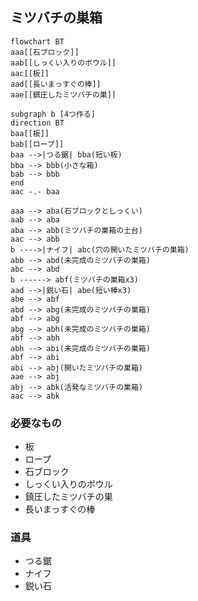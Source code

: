 ## ミツバチの巣箱
```mermaid
flowchart BT
aaa[[石ブロック]]
aab[[しっくい入りのボウル]]
aac[[板]]
aad[[長いまっすぐの棒]]
aae[[鎮圧したミツバチの巣]]

subgraph b [4つ作る]
direction BT
baa[[板]]
bab[[ロープ]]
baa -->|つる鋸| bba(短い板)
bba --> bbb(小さな箱)
bab --> bbb
end
aac -.- baa

aaa --> aba(石ブロックとしっくい)
aab --> aba
aba --> abb(ミツバチの巣箱の土台)
aac --> abb
b ---->|ナイフ| abc(穴の開いたミツバチの巣箱)
abb --> abd(未完成のミツバチの巣箱)
abc --> abd
b ------> abf(ミツバチの巣箱x3)
aad -->|鋭い石| abe(短い棒x3)
abe --> abf
abd --> abg(未完成のミツバチの巣箱)
abf --> abg
abg --> abh(未完成のミツバチの巣箱)
abf --> abh
abh --> abi(未完成のミツバチの巣箱)
abf --> abi
abi --> abj(開いたミツバチの巣箱)
aae --> abj
abj --> abk(活発なミツバチの巣箱)
aac --> abk
```
### 必要なもの
* 板
* ロープ
* 石ブロック
* しっくい入りのボウル
* 鎮圧したミツバチの巣
* 長いまっすぐの棒
### 道具
* つる鋸
* ナイフ
* 鋭い石
